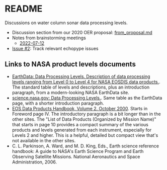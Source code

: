 # README

Discussions on water column sonar data processing levels.

- Discussion section from our 2020 OER proposal: [from_proposal.md](from_proposal.md)
- Notes from brainstorming meetings
  - [2022-07-12](discussion_2022-07-12.md)
- [Issue #2](https://github.com/uw-echospace/data-processing-levels/issues/2): Track relevant echopype issues

## Links to NASA product levels documents

- [EarthData: Data Processing Levels. Description of data processing levels ranging from Level 0 to Level 4 for NASA EOSDIS data products.](https://www.earthdata.nasa.gov/engage/open-data-services-and-software/data-information-policy/data-levels). The standard table of levels and descriptions, plus an introduction paragraph, from a modern-looking NASA EarthData site.
- [science.nasa.gov: Data Processing Levels.](https://science.nasa.gov/earth-science/earth-science-data/data-processing-levels-for-eosdis-data-products/). Same table as the EarthData page, with a shorter introduction paragraph.
- [EOS Data Products Handbook, Volume 2. October 2000](https://eospso.gsfc.nasa.gov/sites/default/files/publications/data_products_vol2_0.pdf). Starts in Foreword page IV. The introductory paragraph is a bit longer than in the other sites. The "List of Data Products (Organized by Mission Name)" that starts in page 10 provides a compact summary of the various products and levels generated from each instrument, especially for Levels 2 and higher. This is a helpful, detailed but compact view that's not available in the other sites.
- C. L. Parkinson, A. Ward, and M. D. King, Eds., Earth science reference handbook: A guide to NASA's Earth Science Program and Earth Observing Satellite Missions. National Aeronautics and Space Administration, 2006.

